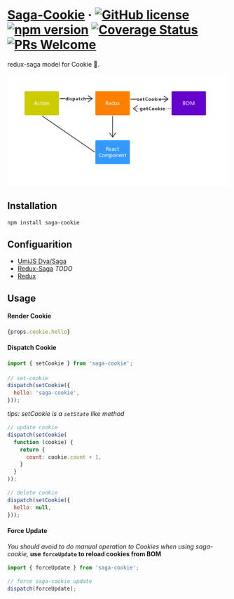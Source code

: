 # [Saga-Cookie](#) &middot; [![GitHub license](https://img.shields.io/badge/license-MIT-blue.svg)](https://github.com/chiaweilee/aliba/blob/master/LICENSE) [![npm version](https://img.shields.io/npm/v/aliba.svg?style=flat)](https://www.npmjs.com/package/aliba) [![Coverage Status](https://img.shields.io/coveralls/chiaweilee/aliba/master.svg?style=flat)](https://coveralls.io/github/chiaweilee/aliba?branch=master) [![PRs Welcome](https://img.shields.io/badge/PRs-welcome-brightgreen.svg)](#)

redux-saga model for Cookie 🍪.

![README](https://github.com/chiaweilee/saga-cookie/blob/master/_.jpg)

## Installation

```
npm install saga-cookie
```

## Configuarition

* [UmiJS Dva/Saga](https://github.com/chiaweilee/saga-cookie/blob/master/example/dva-umi)
* [Redux-Saga](#) *TODO*
* [Redux](https://github.com/chiaweilee/saga-cookie/blob/master/example/redux)

## Usage

#### Render Cookie

```jsx
{props.cookie.hello}
```

#### Dispatch Cookie

```javascript
import { setCookie } from 'saga-cookie';

// set-cookie
dispatch(setCookie({
  hello: 'saga-cookie',
}));
```

*tips: setCookie is a `setState` like method*

```javascript
// update cookie
dispatch(setCookie(
  function (cookie) {
    return {
      count: cookie.count + 1,
    }
  }
));
```

```javascript
// delete cookie
dispatch(setCookie({
  hello: null,
}));
```

#### Force Update

*You should avoid to do manual operation to Cookies when using saga-cookie,*
**use `forceUpdate` to reload cookies from BOM**

```javascript
import { forceUpdate } from 'saga-cookie';
```

```javascript
// force saga-cookie update
dispatch(forceUpdate);
```

